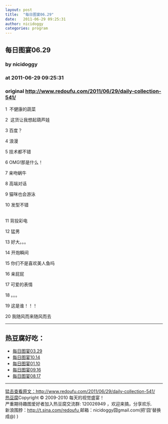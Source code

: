 ```yaml
---
layout: post
title:  "每日图宴06.29"
date:   2011-06-29 09:25:31
author: nicidoggy
categories: program
---
```


## 每日图宴06.29
### by nicidoggy
### at 2011-06-29 09:25:31
### original <http://www.redoufu.com/2011/06/29/daily-collection-541/>

<p>1  不健康的蔬菜<br>
<img src="http://www.redoufu.com/weibo-images/2011/06/29/2011_06_29_1.jpg" alt=""><br>
<span></span></p>
<p>2  这货让我想起葫芦娃<br>
<img src="http://www.redoufu.com/weibo-images/2011/06/29/2011_06_29_2.jpg" alt=""></p>
<p>3 百度？<br>
<img src="http://www.redoufu.com/weibo-images/2011/06/29/2011_06_29_3.jpg" alt=""></p>
<p>4 浪漫<br>
<img src="http://www.redoufu.com/weibo-images/2011/06/29/2011_06_29_4.jpg" alt=""></p>
<p>5 技术都不错<br>
<img src="http://www.redoufu.com/weibo-images/2011/06/29/2011_06_29_5.jpg" alt=""></p>
<p>6 OMG!那是什么！<br>
<img src="http://www.redoufu.com/weibo-images/2011/06/29/2011_06_29_6.jpg" alt=""></p>
<p>7 亲吻蜗牛<br>
<img src="http://www.redoufu.com/weibo-images/2011/06/29/2011_06_29_7.jpg" alt=""></p>
<p>8 高端对话<br>
<img src="http://www.redoufu.com/weibo-images/2011/06/29/2011_06_29_8.jpg" alt=""></p>
<p>9 猫咪也会游泳<br>
<img src="http://www.redoufu.com/weibo-images/2011/06/29/2011_06_29_9.jpg" alt=""></p>
<p>10 发型不错<br>
<img src="http://www.redoufu.com/weibo-images/2011/06/29/2011_06_29_10.jpg" alt=""><br>
<br>
</p>
<p>11 背投彩电<br>
<img src="http://www.redoufu.com/weibo-images/2011/06/29/2011_06_29_11.jpg" alt=""></p>
<p>12 猛男<br>
<img src="http://www.redoufu.com/weibo-images/2011/06/29/2011_06_29_12.jpg" alt=""></p>
<p>13 好大。。。<br>
<img src="http://www.redoufu.com/weibo-images/2011/06/29/2011_06_29_13.jpg" alt=""></p>
<p>14 开炮瞬间<br>
<img src="http://www.redoufu.com/weibo-images/2011/06/29/2011_06_29_14.jpg" alt=""></p>
<p>15 你们不是喜欢美人鱼吗<br>
<img src="http://www.redoufu.com/weibo-images/2011/06/29/2011_06_29_15.jpg" alt=""></p>
<p>16 亲屁屁<br>
<img src="http://www.redoufu.com/weibo-images/2011/06/29/2011_06_29_16.jpg" alt=""></p>
<p>17 可爱的表情<br>
<img src="http://www.redoufu.com/weibo-images/2011/06/29/2011_06_29_17.jpg" alt=""></p>
<p>18 。。。<br>
<img src="http://www.redoufu.com/weibo-images/2011/06/29/2011_06_29_18.jpg" alt=""></p>
<p>19 这是谁！！！<br>
<img src="http://www.redoufu.com/weibo-images/2011/06/29/2011_06_29_19.jpg" alt=""></p>
<p>20 我随风而来随风而去<br>
<img src="http://www.redoufu.com/weibo-images/2011/06/29/2011_06_29_20.jpg" alt=""></p>
<hr><h2>热豆腐好吃：</h2><ul><li><a href="http://www.redoufu.com/2011/03/27/daily-collection-477/" rel="bookmark" title="Permanent Link: 每日图宴03.29">每日图宴03.29</a></li><li><a href="http://www.redoufu.com/2010/10/14/daily-collection-370/" rel="bookmark" title="Permanent Link: 每日图宴10.14">每日图宴10.14</a></li><li><a href="http://www.redoufu.com/2011/01/10/daily-collection-428/" rel="bookmark" title="Permanent Link: 每日图宴01.10">每日图宴01.10</a></li><li><a href="http://www.redoufu.com/2010/09/16/daily-collection-354/" rel="bookmark" title="Permanent Link: 每日图宴09.16">每日图宴09.16</a></li><li><a href="http://www.redoufu.com/2010/08/17/daily-collection-332/" rel="bookmark" title="Permanent Link: 每日图宴08.17">每日图宴08.17</a></li></ul><hr><a href="http://www.redoufu.com/2011/06/29/daily-collection-541/" title="原文链接">猛击查看原文：http://www.redoufu.com/2011/06/29/daily-collection-541/</a>
<br><a href="http://www.redoufu.com">热豆腐</a>Copyright © 2009-2010 每天的视觉盛宴！<br>
严重期待趣图爱好者加入热豆腐交流群: 120026949 ，欢迎来搞，分享欢乐. 
<br>新浪围脖：<a href="http://t.sina.com/redoufu">http://t.sina.com/redoufu </a>  邮箱：nicidoggy囧gmail.com(把'囧'替换成@) )<img src="http://www1.feedsky.com/t1/530989608/redoufu/feedsky/s.gif?r=http://www.redoufu.com/2011/06/29/daily-collection-541/" border="0" height="0" width="0">